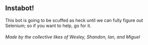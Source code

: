 Instabot!
---
This bot is going to be scuffed as heck until we can fully figure out Selenium; so if you want to help, go for it.

###### Made by the collective likes of Wesley, Shandon, Ian, and Miguel
